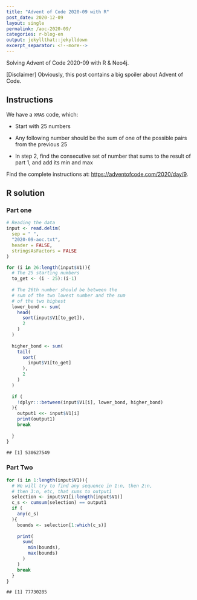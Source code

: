 ```yaml
---
title: "Advent of Code 2020-09 with R"
post_date: 2020-12-09
layout: single
permalink: /aoc-2020-09/
categories: r-blog-en
output: jekyllthat::jekylldown
excerpt_separator: <!--more-->
---
```


Solving Advent of Code 2020-09 with R & Neo4j.

\[Disclaimer\] Obviously, this post contains a big spoiler about Advent
of Code.

## Instructions

We have a `XMAS` code, which:

  - Start with 25 numbers

  - Any following number should be the sum of one of the possible pairs
    from the previous 25

  - In step 2, find the consecutive set of number that sums to the
    result of part 1, and add its min and max

Find the complete instructions at:
<https://adventofcode.com/2020/day/9>.

## R solution

### Part one

``` r
# Reading the data
input <- read.delim(
  sep = " ",
  "2020-09-aoc.txt", 
  header = FALSE, 
  stringsAsFactors = FALSE
)

for (i in 26:length(input$V1)){
  # The 25 starting numbers
  to_get <- (i - 25):(i-1)
  
  # The 26th number should be between the 
  # sum of the two lowest number and the sum 
  # of the two highest
  lower_bond <- sum(
    head(
      sort(input$V1[to_get]),
      2
    )
  )
  
  higher_bond <- sum(
    tail(
      sort(
        input$V1[to_get]
      ), 
      2
    )
  )
  
  if (
    !dplyr:::between(input$V1[i], lower_bond, higher_bond)
  ){
    output1 <<- input$V1[i]
    print(output1)
    break
    
  }
}
```

    ## [1] 530627549

### Part Two

``` r
for (i in 1:length(input$V1)){
  # We will try to find any sequence in 1:n, then 2:n, 
  # then 3:n, etc, that sums to output1
  selection <- input$V1[i:length(input$V1)]
  c_s <- cumsum(selection) == output1
  if (
    any(c_s)
  ){
    bounds <- selection[1:which(c_s)]
    
    print(
      sum(
        min(bounds), 
        max(bounds)
      )
    )
    break
  }
}
```

    ## [1] 77730285
